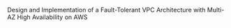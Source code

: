 Design and Implementation of a Fault-Tolerant VPC Architecture with Multi-AZ High Availability on AWS
